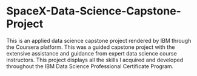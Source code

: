 # SpaceX-Data-Science-Capstone-Project
This is an applied data science capstone project rendered by IBM through the Coursera platform. This was a guided capstone project with the extensive assistance and guidance from expert data science course instructors. This project displays all the skills I acquired and developed throughout the IBM Data Science Professional Certificate Program. 
